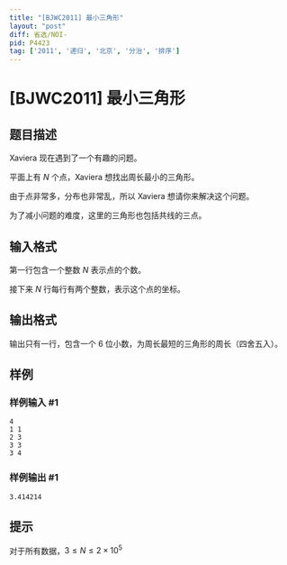 ```yaml
---
title: "[BJWC2011] 最小三角形"
layout: "post"
diff: 省选/NOI-
pid: P4423
tag: ['2011', '递归', '北京', '分治', '排序']
---
```

# [BJWC2011] 最小三角形
## 题目描述

Xaviera 现在遇到了一个有趣的问题。

平面上有 $N$ 个点，Xaviera 想找出周长最小的三角形。

由于点非常多，分布也非常乱，所以 Xaviera 想请你来解决这个问题。

为了减小问题的难度，这里的三角形也包括共线的三点。
## 输入格式

第一行包含一个整数 $N$ 表示点的个数。

接下来 $N$ 行每行有两个整数，表示这个点的坐标。
## 输出格式

输出只有一行，包含一个 $6$ 位小数，为周长最短的三角形的周长（四舍五入）。
## 样例

### 样例输入 #1
```
4
1 1
2 3
3 3
3 4
```
### 样例输出 #1
```
3.414214

```
## 提示

对于所有数据，$3 \leq N \leq 2\times 10^5$
